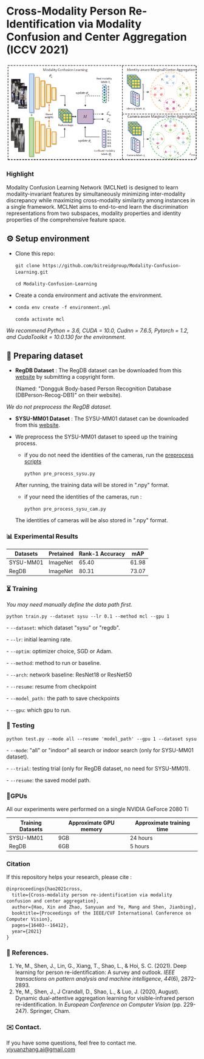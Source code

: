 #  Cross-Modality Person Re-Identification via Modality Confusion and Center Aggregation (ICCV 2021)

<img src="asset/pipeline.png">

### Highlight

Modality Confusion Learning Network (MCLNet) is designed to learn modality-invariant features by simultaneously minimizing inter-modality discrepancy while maximizing cross-modality similarity among instances in a single framework. MCLNet  aims to end-to-end learn the discrimination representations from two subspaces, modality properties and identity properties of the comprehensive feature space.

## ⚙️ Setup environment
* Clone this repo: 

  `git clone https://github.com/bitreidgroup/Modality-Confusion-Learning.git`

  `cd Modality-Confusion-Learning`

* Create a conda environment and activate the environment.
  
* `conda env create -f environment.yml`  
  
  `conda activate mcl` 

*We recommend Python = 3.6, CUDA = 10.0, Cudnn = 7.6.5, Pytorch = 1.2, and CudaToolkit = 10.0.130 for the environment.* 

## 🔧 Preparing dataset

- **RegDB Dataset** :  The RegDB dataset can be downloaded from this [website](http://dm.dongguk.edu/link.html) by submitting a copyright form.

  (Named: "Dongguk Body-based Person Recognition Database (DBPerson-Recog-DB1)" on their website).

 *We do not preprocess the RegDB dataset.* 

- **SYSU-MM01 Dataset** :  The SYSU-MM01 dataset can be downloaded from this [website](http://isee.sysu.edu.cn/project/RGBIRReID.htm). 

- We preprocess the SYSU-MM01 dataset to speed up the training process.

  - if you do not need  the identities of the cameras, run the [preprocess scripts](https://github.com/mangye16/Cross-Modal-Re-ID-baseline/blob/master/pre_process_sysu.py)

    `python pre_process_sysu.py`  

  After running, the training data will be stored in ".npy" format.

  - if your need the identities of the cameras, run :

    `python pre_process_sysu_cam.py` 

  The identities of cameras will be also stored in ".npy" format.

### 📊 Experimental Results

| Datasets  | Pretained | Rank-1 Accuracy | mAP   |
| --------- | --------- | --------------- | ----- |
| SYSU-MM01 | ImageNet  | 65.40           | 61.98 |
| RegDB     | ImageNet  | 80.31           | 73.07 |

### ⏳  Training

*You may need manually define the data path first.*

```shell
python train.py --dataset sysu --lr 0.1 --method mcl --gpu 1
```

 \- `--dataset`: which dataset "sysu" or "regdb".

\- `--lr`: initial learning rate.

  \- `--optim`: optimizer choice, SGD or Adam.

 \-  `--method`: method to run or baseline.

 \-  `--arch`: network baseline: ResNet18 or ResNet50

 \-  `--resume`: resume from checkpoint

 \-  `--model_path:` the path to save checkpoints 

 \- `--gpu`:  which gpu to run.

### 💽 Testing

```shell
python test.py --mode all --resume 'model_path' --gpu 1 --dataset sysu
```

 

 \- `--mode`: "all" or "indoor" all search or indoor search (only for SYSU-MM01 dataset).

 

 \- `--trial`: testing trial (only for RegDB dataset, no need for SYSU-MM01).

 

 \- `--resume`: the saved model path.

 


### 💾GPUs

All our experiments were performed on a single NVIDIA GeForce 2080 Ti

| Training Datasets | Approximate GPU memory | Approximate training time |
| ----------------- | ---------------------- | ------------------------- |
| SYSU-MM01         | 9GB                    | 24 hours                  |
| RegDB             | 6GB                    | 5 hours                   |


### Citation

If this repository helps your research, please cite :

```
@inproceedings{hao2021cross,
  title={Cross-modality person re-identification via modality confusion and center aggregation},
  author={Hao, Xin and Zhao, Sanyuan and Ye, Mang and Shen, Jianbing},
  booktitle={Proceedings of the IEEE/CVF International Conference on Computer Vision},
  pages={16403--16412},
  year={2021}
}
```

###  📄 References.

1. Ye, M., Shen, J., Lin, G., Xiang, T., Shao, L., & Hoi, S. C. (2021). Deep learning for person re-identification: A survey and outlook. *IEEE transactions on pattern analysis and machine intelligence*, *44*(6), 2872-2893.
2. Ye, M., Shen, J., J Crandall, D., Shao, L., & Luo, J. (2020, August). Dynamic dual-attentive aggregation learning for visible-infrared person re-identification. In *European Conference on Computer Vision* (pp. 229-247). Springer, Cham.

###  ✉️ Contact.

If you have some questions, feel free to contact me.
  yiyuanzhang.ai@gmail.com
